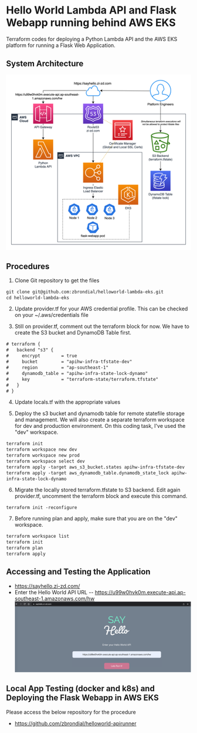# Hello World Lambda API and Flask Webapp running behind AWS EKS

Terraform codes for deploying a Python Lambda API and the AWS EKS platform for running a Flask Web Application.

## System Architecture

![Say Hello Architecture](/assets/sayhello_app_arch.drawio.png)

## Procedures

1. Clone Git repository to get the files

```
git clone git@github.com:zbrondial/helloworld-lambda-eks.git
cd helloworld-lambda-eks
```

2. Update provider.tf for your AWS credential profile. This can be checked on your ~/.aws/credentials file

3. Still on provider.tf, comment out the terraform block for now. We have to create the S3 bucket and DynamoDB Table first.

```
# terraform {
#   backend "s3" {
#     encrypt        = true
#     bucket         = "apihw-infra-tfstate-dev"
#     region         = "ap-southeast-1"
#     dynamodb_table = "apihw-infra-state-lock-dynamo"
#     key            = "terraform-state/terraform.tfstate"
#   }
# }
```

4. Update locals.tf with the appropriate values

5. Deploy the s3 bucket and dynamodb table for remote statefile storage and management. We will also create a separate terraform workspace for dev and production environment. On this coding task, I've used the "dev" workspace.

```
terraform init
terraform workspace new dev
terraform workspace new prod
terraform workspace select dev
terraform apply -target aws_s3_bucket.states apihw-infra-tfstate-dev
terraform apply -target aws_dynamodb_table.dynamodb_state_lock apihw-infra-state-lock-dynamo
```

6. Migrate the locally stored terraform.tfstate to S3 backend. Edit again provider.tf, uncomment the terraform block and execute this command.

```
terraform init -reconfigure
```

7. Before running plan and apply, make sure that you are on the "dev" workspace.

```
terraform workspace list
terraform init
terraform plan
terraform apply
```

## Accessing and Testing the Application

- https://sayhello.zi-zd.com/
- Enter the Hello World API URL
  -- https://u99w0hvk0m.execute-api.ap-southeast-1.amazonaws.com/hw
  ![Say Hello Web](/assets/sayhello_app_web.png)

## Local App Testing (docker and k8s) and Deploying the Flask Webapp in AWS EKS

Please access the below repository for the procedure

- https://github.com/zbrondial/helloworld-apirunner
